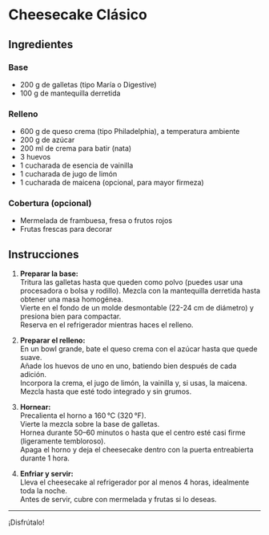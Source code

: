 # Cheesecake Clásico

## Ingredientes

### Base

- 200 g de galletas (tipo María o Digestive)  
- 100 g de mantequilla derretida  

### Relleno

- 600 g de queso crema (tipo Philadelphia), a temperatura ambiente  
- 200 g de azúcar  
- 200 ml de crema para batir (nata)  
- 3 huevos  
- 1 cucharada de esencia de vainilla  
- 1 cucharada de jugo de limón  
- 1 cucharada de maicena (opcional, para mayor firmeza)  

### Cobertura (opcional)

- Mermelada de frambuesa, fresa o frutos rojos  
- Frutas frescas para decorar  

## Instrucciones

1. **Preparar la base:**  
   Tritura las galletas hasta que queden como polvo (puedes usar una procesadora o bolsa y rodillo). Mezcla con la mantequilla derretida hasta obtener una masa homogénea.  
   Vierte en el fondo de un molde desmontable (22-24 cm de diámetro) y presiona bien para compactar.  
   Reserva en el refrigerador mientras haces el relleno.

2. **Preparar el relleno:**  
   En un bowl grande, bate el queso crema con el azúcar hasta que quede suave.  
   Añade los huevos de uno en uno, batiendo bien después de cada adición.  
   Incorpora la crema, el jugo de limón, la vainilla y, si usas, la maicena. Mezcla hasta que esté todo integrado y sin grumos.

3. **Hornear:**  
   Precalienta el horno a 160 °C (320 °F).  
   Vierte la mezcla sobre la base de galletas.  
   Hornea durante 50–60 minutos o hasta que el centro esté casi firme (ligeramente tembloroso).  
   Apaga el horno y deja el cheesecake dentro con la puerta entreabierta durante 1 hora.

4. **Enfriar y servir:**  
   Lleva el cheesecake al refrigerador por al menos 4 horas, idealmente toda la noche.  
   Antes de servir, cubre con mermelada y frutas si lo deseas.  

---

¡Disfrútalo!

